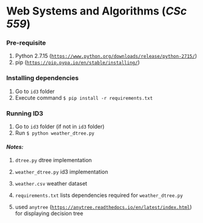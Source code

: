 # Web Systems and Algorithms (_CSc 559_)

### Pre-requisite
1. Python 2.7.15 ([``https://www.python.org/downloads/release/python-2715/``](https://www.python.org/downloads/release/python-2715/))
2. pip ([``https://pip.pypa.io/en/stable/installing/``](https://pip.pypa.io/en/stable/installing/))

### Installing dependencies
1. Go to ``id3`` folder
2. Execute command ``$ pip install -r requirements.txt``

### Running ID3
1. Go to ``id3`` folder (if not in ``id3`` folder)
2. Run ``$ python weather_dtree.py``

#### _Notes:_
1. ``dtree.py`` dtree implementation

2. ``weather_dtree.py`` id3 implementation

3. ``weather.csv`` weather dataset

4. ``requirements.txt`` lists dependencies required for ``weather_dtree.py``

5. used ``anytree`` ([``https://anytree.readthedocs.io/en/latest/index.html``](https://anytree.readthedocs.io/en/latest/index.html)) for displaying decision tree

